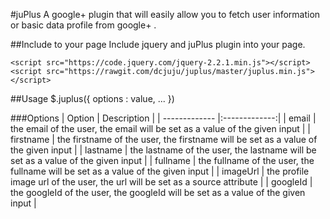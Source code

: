 #juPlus
A google+ plugin that will easily allow you to fetch user information or basic data profile from google+ .

##Include to your page
Include jquery and juPlus plugin into your page.

```
<script src="https://code.jquery.com/jquery-2.2.1.min.js"></script>
<script src="https://rawgit.com/dcjuju/juplus/master/juplus.min.js"></script>
```

##Usage
$.juplus({
  options : value,
  ...
})

###Options
| Option        | Description           |
| ------------- |:-------------:|
| email     | the email of the user, the email will be set as a value of the given input  |
| firstname     | the firstname of the user, the firstname will be set as a value of the given input  |
| lastname     | the lastname of the user, the lastname will be set as a value of the given input  |
| fullname     | the fullname of the user, the fullname will be set as a value of the given input  |
| imageUrl     | the profile image url of the user, the url will be set as a source attribute  |
| googleId     | the googleId of the user, the googleId will be set as a value of the given input  |
